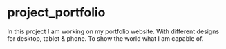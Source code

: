 # project_portfolio
In this project I am working on my portfolio website. With different designs for desktop, tablet &amp; phone. To show the world what I am capable of.
